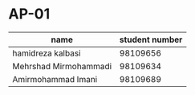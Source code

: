 # AP-01
|         name            | student number |
|-------------------------|----------------|
|  hamidreza kalbasi      |   98109656     |
|  Mehrshad Mirmohammadi  |   98109634     |
|  Amirmohammad Imani     |   98109689     |
